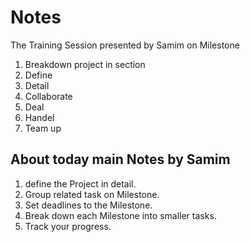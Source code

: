 # Notes
The Training Session presented by Samim on Milestone
1. Breakdown project in section
2. Define
3. Detail
4. Collaborate
5. Deal
6. Handel
7. Team up
## About today main  Notes by Samim
1. define the Project in detail.
2. Group related task on Milestone.
3. Set deadlines to the Milestone.
4. Break down each Milestone into smaller tasks.
5. Track your progress.


